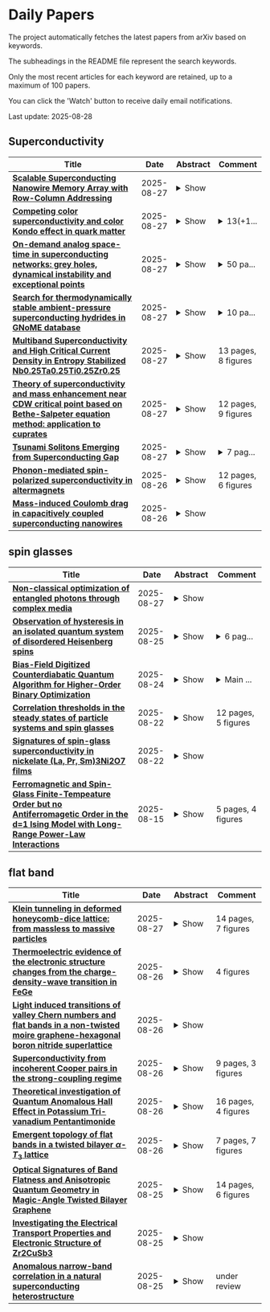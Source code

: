 # Daily Papers
The project automatically fetches the latest papers from arXiv based on keywords.

The subheadings in the README file represent the search keywords.

Only the most recent articles for each keyword are retained, up to a maximum of 100 papers.

You can click the 'Watch' button to receive daily email notifications.

Last update: 2025-08-28

## Superconductivity
| **Title** | **Date** | **Abstract** | **Comment** |
| --- | --- | --- | --- |
| **[Scalable Superconducting Nanowire Memory Array with Row-Column Addressing](http://arxiv.org/abs/2503.22897v3)** | 2025-08-27 | <details><summary>Show</summary><p>Developing ultra-low-energy superconducting computing and fault-tolerant quantum computing will require scalable superconducting memory. While conventional superconducting logic-based memory cells have facilitated early demonstrations, their large footprint poses a significant barrier to scaling. Nanowire-based superconducting memory cells offer a compact alternative, but high error rates have hindered their integration into large arrays. In this work, we present a superconducting nanowire memory array designed for scalable row-column operation, achieving a functional density of 2.6$\,$Mb/cm$^{2}$. The array operates at $1.3\,$K, where we implement and characterize multi-flux quanta state storage and destructive readout. By optimizing write and read pulse sequences, we minimize bit errors while maximizing operational margins in a $4\times 4$ array. Circuit-level simulations further elucidate the memory cell's dynamics, providing insight into performance limits and stability under varying pulse amplitudes. We experimentally demonstrate stable memory operation with a minimum bit error rate of $10^{-5}$. These results suggest a promising path for scaling superconducting nanowire memories to high-density architectures, offering a foundation for energy-efficient memory in superconducting electronics.</p></details> |  |
| **[Competing color superconductivity and color Kondo effect in quark matter](http://arxiv.org/abs/2507.11617v2)** | 2025-08-27 | <details><summary>Show</summary><p>The competition between bulk color superconductivity and the localized screening of a heavy quark impurity, analogous to the Kondo effect, leads to a rich spectrum of phenomena in dense quark matter. We investigate this competition at the edge of a superconducting quark bulk, where both the superconducting gap and the Kondo scale are dynamically generated in a tractable toy model. Utilizing the exact Bethe Ansatz method, we elucidate the resulting boundary physics. We identify distinct regimes characterized by either multi-particle Kondo screening or an unscreened local moment. Crucially, we also uncover a novel intermediate phase featuring impurity screening through a single-particle bound state formed within the superconducting gap. The toy model presented in this work highlights the complex interplay between dynamically generated bulk properties and boundary impurities in extreme QCD environments, offering potential insights into phenomena occurring in heavy-ion collisions and compact stars.</p></details> | <details><summary>13(+1...</summary><p>13(+19 pages appendix), 4 figures</p></details> |
| **[On-demand analog space-time in superconducting networks: grey holes, dynamical instability and exceptional points](http://arxiv.org/abs/2406.01261v4)** | 2025-08-27 | <details><summary>Show</summary><p>There has been considerable effort to mimic analog black holes and wormholes in solid state systems. Lattice realizations in particular present specific challenges. One of those is that event horizons in general have both white and black hole (grey hole) character, a feature guaranteed by the Nielsen-Ninomiya theorem. We here explore and extend the capability of superconducting circuit hardware to implement on-demand spacetime geometries on lattices, combining nonreciprocity of gyrators with the nonlinearity of Josephson junctions. We demonstrate the possibility of the metric sharply changing within a single lattice point, thus entering a regime where the modulation of system parameters is "trans-Planckian", and the Hawking temperature ill-defined. Instead of regular Hawking radiation, we find an instability in the form of an exponential burst of charge and phase quantum fluctuations over short time scales - a robust signature even in the presence of an environment. Moreover, we present a loop-hole for the typical black/white hole ambiguity in lattice simulations: exceptional points in the dispersion relation allow for the creation of pure black (or white) hole horizons, at the expense of a radical change in the dynamics of the wormhole interior.</p></details> | <details><summary>50 pa...</summary><p>50 pages, 9 figures, Submission to SciPost</p></details> |
| **[Search for thermodynamically stable ambient-pressure superconducting hydrides in GNoME database](http://arxiv.org/abs/2508.19781v1)** | 2025-08-27 | <details><summary>Show</summary><p>Hydrides are considered to be one of the most promising families of compounds for achieving high temperature superconductivity. However, there are very few experimental reports of ambient-pressure hydride superconductivity, and the superconducting critical temperatures ($T_{\rm c}$) are typically less than 10 K. At the same time several hydrides have been predicted to exhibit superconductivity around 100 K at ambient pressure but in thermodynamically unfavorable phases. In this work we aim at assessing the superconducting properties of thermodynamically stable hydride superconductors at room pressure by investigating the GNoME material database, which has been recently released and includes thousands of thermodynamically stable hydrides. To scan this large material space we have adopted a multi stage approach which combines machine learning for a fast initial evaluation and cutting edge ab initio methods to obtain a reliable estimation of $T_{\rm c}$. Ultimately we have identified 22 cubic thermodynamically stable hydrides with $T_{\rm c}$ above 4.2 K and reach a maximum $T_{\rm c}$ of 17 K. While these critical temperatures are modest in comparison to some recent predictions, the systems where they are found, being stable, are likely to be experimentally accessible and of potential technological relevance.</p></details> | <details><summary>10 pa...</summary><p>10 pages, 5 figures in main text</p></details> |
| **[Multiband Superconductivity and High Critical Current Density in Entropy Stabilized Nb0.25Ta0.25Ti0.25Zr0.25](http://arxiv.org/abs/2508.19584v1)** | 2025-08-27 | <details><summary>Show</summary><p>High and medium-entropy superconductors with significant intrinsic disorder are a fascinating class of superconductors. Their combination of robust structural integrity, superior mechanical properties, and exceptional irradiation tolerance makes them promising candidates for use in advanced superconducting technologies. Herein, we present a comprehensive theoretical and experimental investigation on the superconductivity of equiatomic entropy-stabilized Nb0.25Ta0.25Ti0.25Zr0.25. The material shows bulk superconductivity (transition temperature = 8K) with a high upper critical field of 11.94T. Interestingly, both the electronic band structure and specific heat data point toward unconventional multiband superconductivity. Our ab initio calculations reveal Dirac-like band crossings close to the Fermi level, with certain degeneracies persisting even in the presence of spin-orbit coupling, suggesting a possible interplay between topological electronic states and the observed unconventional superconductivity. Remarkably, the critical current density exceeds the benchmark of 10^5 A/cm2, surpassing all previously reported as-cast entropy-stabilized superconductors. This high critical current density is likely attributed to strong flux pinning at the grain boundaries, facilitated by extreme intrinsic lattice distortion. Taken together, the demonstrated dynamical stability, excellent metallicity, potential to host unconventional superconductivity, and exceptionally high critical current density highlight the potential of entropy-stabilized alloys as a platform for exploring the confluence of disorder, topology, and unconventional superconductivity.</p></details> | 13 pages, 8 figures |
| **[Theory of superconductivity and mass enhancement near CDW critical point based on Bethe-Salpeter equation method: application to cuprates](http://arxiv.org/abs/2508.19536v1)** | 2025-08-27 | <details><summary>Show</summary><p>In recent years, charge-channel orders in strongly correlated metals have attracted great attention. Famous examples are the electronic nematic orders in cuprates and iron-based superconductors, and Star-of-David order in kagome metals. Critical phenomena and unconventional superconductivity arising from fluctuations of such charge-channel orders are central issues today; however, the essential role is played by the vertex corrections, which are the many-body effects that are dropped in conventional mean-field type approximations. To solve this difficulty, in this study, we propose the Bethe-Salpeter equation theory to evaluate electron-electron interactions in two dimensional Hubbard models. This method satisfies the criteria of the Baym-Kadanoff conserving approximation. Here, we find that an attractive interaction in the charge channel emerges from the Aslamazov-Larkin vertex corrections that describe the interference processes among spin fluctuations. Applying this method to the square-lattice Hubbard model, we reveal that the cooperation of attractive charge fluctuations and repulsive spin fluctuations yields high-$T_c$ $d$-wave superconductivity together with enhanced effective mass. These results naturally explain the phase diagram of cuprate superconductors, where strong-coupling $d$-wave superconductivity appears near the charge-order quantum critical point. The theory can also be applied to multi-orbital Hubbard models, like iron-based and nickelate superconductors, suggesting broad potential for future applications.</p></details> | 12 pages, 9 figures |
| **[Tsunami Solitons Emerging from Superconducting Gap](http://arxiv.org/abs/2508.18311v2)** | 2025-08-27 | <details><summary>Show</summary><p>We propose a classical integrable system exhibiting the tsunami-like solitons with rocky-desert-like disordered stationary background. One of the Lax operators describing this system is interpretable as a Bogoliubov-de Gennes Hamiltonian in parity-mixed superconductor. The family of integrable equations is generated from this seed operator by Krichever's method, whose pure $s$-wave limit includes the coupled Schr\"odinger-Boussinesq hierarchy applied to plasma physics. A linearly unstable finite background with superconducting gap supports the tsunami-soliton solution, where the propagation of the step structure turns back at a certain moment, accompanied with the oscillation on the opposite side. In addition, the equation allows inhomogeneous stationary solutions with arbitrary number of bumps at arbitrary positions, which we coin \textit{the KdV rocks}. In the Zakharov-Shabat scheme, the tsunami solitons are created from the Bogoliubov quasiparticles in energy gap and the KdV rocks from normal electrons/holes. The unexpected large space of stationary solutions comes from the non-coprime Lax pair and the multi-valued Baker-Akhiezer functions on the Riemann surface, formulated in terms of higher-rank holomorphic bundles by Krichever and Novikov. Furthermore, the concept of \textit{isodispersive phases} is introduced to characterize quasiperiodic multi-tsunami backgrounds and consider its classification.</p></details> | <details><summary>7 pag...</summary><p>7 pages, 3 figures, 1 table, and ancillary files including 2 gif animations and 5 Mathematica notebooks; the reference to dataset is added in v2</p></details> |
| **[Phonon-mediated spin-polarized superconductivity in altermagnets](http://arxiv.org/abs/2502.08704v2)** | 2025-08-26 | <details><summary>Show</summary><p>We consider the possibility of phonon-mediated unconventional superconductivity in a recently discovered new class of antiferromagnets, dubbed altermagnets. Within a weak-coupling approach, and using a minimal Lieb lattice model for altermagnets, we find a dominant superconducting instability odd in momentum and even in spin with spin-polarized Cooper pairs. We discuss the origin of this unusual result in terms of the spin-structure of the altermagnetic Fermi surface, in combination with the momentum-space structure of the effective phonon-mediated electron-electron interactions on the Fermi surface.</p></details> | 12 pages, 6 figures |
| **[Mass-induced Coulomb drag in capacitively coupled superconducting nanowires](http://arxiv.org/abs/2508.18943v1)** | 2025-08-26 | <details><summary>Show</summary><p>We investigate Coulomb drag in a system of two capacitively coupled superconducting nanowires. In this context, drag refers to the appearance of a stationary voltage in the passive wire in response to a current bias applied to the active one. Quantum phase slips (QPS) in the biased wire generate voltage fluctuations that can be transmitted to the other. Using perturbative and semiclassical approaches, we show that when both wires are superconducting the induced voltage vanishes due to exact cancellation of plasmon contributions. By contrast, when the second wire is tuned below the superconductor-insulator transition and develops a mass gap, this cancellation is lifted and a finite drag voltage emerges. The drag coefficient exhibits a crossover from weak drag in short wires to a maximal value set by the mutual capacitance in long wires. A semiclassical picture of voltage pulse propagation clarifies the physical origin of the effect: the mass term synchronizes plasmon modes and prevents complete cancellation of induced signals. Our results establish a mechanism of mass-induced Coulomb drag in low-dimensional superconductors and suggest new routes for probing nonlocal transport near quantum criticality.</p></details> |  |

## spin glasses
| **Title** | **Date** | **Abstract** | **Comment** |
| --- | --- | --- | --- |
| **[Non-classical optimization of entangled photons through complex media](http://arxiv.org/abs/2503.24283v2)** | 2025-08-27 | <details><summary>Show</summary><p>Optimization approaches are ubiquitous in physics. In optics, they are key to manipulating light through complex media, enabling applications ranging from imaging to photonic simulators. In most demonstrations, however, the optimization process is implemented using classical coherent light, leading to a purely classical solution. Here we introduce the concept of optical non-classical optimization in complex media. We experimentally demonstrate the control and refocusing of non-classical light -- namely, entangled photon pairs -- through a scattering medium by directly optimizing the output coincidence rate. The optimal solutions found with this approach differ from those obtained using classical optimization, a result of entanglement in the input state. Beyond imaging, this genuinely non-classical optimization method has potential to tackle complex problems, as we show by simulating a spin-glass model with multi-spin interactions.</p></details> |  |
| **[Observation of hysteresis in an isolated quantum system of disordered Heisenberg spins](http://arxiv.org/abs/2508.18197v1)** | 2025-08-25 | <details><summary>Show</summary><p>We find energy-dependent hysteresis in an isolated Heisenberg quantum spin system, similar to thermomagnetic hysteresis in canonical spin glasses in contact with a thermal reservoir. Analogous to zero-field cooling and field cooling in conventional magnetic materials, an annealing protocol is devised to control the energy in an isolated system. Depending on the strength of disorder, the susceptibilities at zero field bifurcate at a specific energy, which signals the presence of different magnetic regimes. This behavior is apparent both in a numerical simulation by exact diagonalization of the Heisenberg Hamiltonian with twelve particles, as well as in an experiment with thousands of Rydberg atoms representing dipolar interacting quantum spins. The annealing protocols open a new path to explore the energy-dependent phase structure of spin systems at low energies. Our observation of a nonthermal metastable regime might indicate the existence of a phase transition to a novel state of isolated quantum spin systems.</p></details> | <details><summary>6 pag...</summary><p>6 pages, 2 figures, 1 supplement</p></details> |
| **[Bias-Field Digitized Counterdiabatic Quantum Algorithm for Higher-Order Binary Optimization](http://arxiv.org/abs/2409.04477v2)** | 2025-08-24 | <details><summary>Show</summary><p>Combinatorial optimization plays a crucial role in many industrial applications. While classical computing often struggles with complex instances, quantum optimization emerges as a promising alternative. Here, we present an enhanced bias-field digitized counterdiabatic quantum optimization (BF-DCQO) algorithm to address higher-order unconstrained binary optimization (HUBO). We apply BF-DCQO to a HUBO problem featuring three-local terms in the Ising spin-glass model, validated experimentally using 156 qubits on an IBM quantum processor. In the studied instances, our results outperform standard methods such as the quantum approximate optimization algorithm, quantum annealing, simulated annealing, and Tabu search. Furthermore, we provide numerical evidence of the feasibility of a similar HUBO problem on a 433-qubit Osprey-like quantum processor. Finally, we solve denser instances of the MAX 3-SAT problem in an IonQ emulator. Our results show that BF-DCQO offers an effective path for solving large-scale HUBO problems on current and near-term quantum processors.</p></details> | <details><summary>Main ...</summary><p>Main text: 13 pages, 7 figures, 4 tables. Supplementary Information: 3 pages, 1 figure</p></details> |
| **[Correlation thresholds in the steady states of particle systems and spin glasses](http://arxiv.org/abs/2508.16497v1)** | 2025-08-22 | <details><summary>Show</summary><p>A growing body of theoretical and empirical evidence shows that the global steady-state distributions of many equilibrium and nonequilibrium systems approximately satisfy an analogue of the Boltzmann distribution, with a local dynamical property of states playing the role of energy. The correlation between the effective potential of the steady-state distribution and the logarithm of the exit rates determines the quality of this approximation. We demonstrate and explain this phenomenon in a simple one-dimensional particle system and in random dynamics of the Sherrington-Kirkpatrick spin glass by providing the first explicit estimates of this correlation. We find that, as parameters of the dynamics vary, each system exhibits a threshold above and below which the correlation dramatically differs. We explain how these thresholds arise from underlying transitions in the relationship between the local and global "parts" of the effective potential.</p></details> | 12 pages, 5 figures |
| **[Signatures of spin-glass superconductivity in nickelate (La, Pr, Sm)3Ni2O7 films](http://arxiv.org/abs/2508.16412v1)** | 2025-08-22 | <details><summary>Show</summary><p>The discovery of Ruddlesden-Popper (R-P) nickelate superconductors under high pressure heralds a new chapter of high-transition temperature (high-Tc) superconductivity. Recently, ambient-pressure superconductivity is achieved in R-P bilayer nickelate thin films through epitaxial compressive strain, unlocking in-depth investigations into the superconducting characteristics. Here, through electrical transport study, we report the observation of spin-glass superconductivity with hysteretic magnetoresistance and glass-like dynamics in the bilayer nickelate (La, Pr, Sm)3Ni2O7 films. The superconductivity develops in a two-step transition, with onset Tc exceeding 50 K and zero-resistance Tc around 15 K. Remarkably, magnetoresistance hysteresis, indicative of time-reversal symmetry breaking, is observed exclusively during the second-step transition to zero resistance. The hysteresis is observed under both out-of-plane and in-plane magnetic fields with significant anisotropy, and exhibits coalescing minima at zero field, fundamentally distinct from trapped vortices or long-range-ordered magnetism with coercivity. Successive oxygen reductions simultaneously suppress the superconductivity and hysteresis, revealing their mutual connections to the selective electronic orbitals. The removal of magnetic field triggers spontaneous and logarithmically slow resistance relaxations in the second-step transition, signatures of glassy dynamics, indicating that the superconducting ground state is correlated with an electronic spin-glass order. Our findings uncover an unprecedented superconducting state in the nickelate superconductors, providing phenomenological and conceptual advances for future investigations on high-Tc superconductivity.</p></details> |  |
| **[Ferromagnetic and Spin-Glass Finite-Tempeature Order but no Antiferromagetic Order in the d=1 Ising Model with Long-Range Power-Law Interactions](http://arxiv.org/abs/2508.11168v1)** | 2025-08-15 | <details><summary>Show</summary><p>The d=1 Ising ferromagnet and spin glass with long-range power-law interactions J r^-a is studied for all interaction range exponents a by a renormalization-group transformation that simultaneously projects local ferromagnetism and antiferromagnetism. In the ferromagnetic case, J>0, a finite-temperature ferromagnetic phase occurs for interaction range 0.74<a<2. The second-order phase transition temperature monotonically decreases between these two limits. At a=2, the phase transition becomes first order, as predicted by rigorous results. For a>2, the phase transition temperature discontinuously drops to zero and for a>2 there is no ordered phase above zero temperature, also as predicted by rigorous results. At the other end, on approaching a=0.74 from above, namely increasing the range of the interaction, the phase transition temperature diverges to infinity, meaning that, at all non-infinite temperatures, the system is ferromagnetically ordered. Thus, the equivalent-neighbor interactions regime is entered before (a > 0) the neighbors become equivalent, namely before the interactions become equal for all separations. The critical exponents alpha,beta, gamma,delta,eta,nu are calculated, from a large recursion matrix, varying as function of a. For antiferromagnetic J<0, all triplets of spins at all ranges have competing interactions and this highly frustrated system does not have an ordered phase. In the spin-glass system, where all couplings for all separations are randomly ferromagnetic or antiferromagnetic (with probability p), a finite-temperatures spin-glass phase is obtained in the absence of antiferromagnetic phase. In the spin-glass phase, the signature chaotic behavior under scale change occurs in a richer version than previously: In the long-range interaction of this system, the interactions at every separation become chaotic, yielding a piecewise chaotic interaction function.</p></details> | 5 pages, 4 figures |

## flat band
| **Title** | **Date** | **Abstract** | **Comment** |
| --- | --- | --- | --- |
| **[Klein tunneling in deformed honeycomb-dice lattice: from massless to massive particles](http://arxiv.org/abs/2004.10144v3)** | 2025-08-27 | <details><summary>Show</summary><p>We show that under compressive uniaxial deformation of the three-band $\alpha-T_3$ lattice, the Dirac cones move toward each other, merge, and a gap opens, while the flat band remains unchanged. Consequently, the low-energy spectrum transitions from linear to quadratic dispersion, indicating the shift from massless to massive Dirac particles. Here, we theoretically investigate the tunneling properties of particles through a sharp $np$ junction in a deformed $\alpha-T_3$ lattice, focusing on the case where the particle energy is half the junction height. We show that this transition from massless to massive particles leads to a change from omnidirectional total transmission, known as super-Klein tunneling, to omnidirectional total reflection, referred to as anti-super-Klein tunneling, in the case of the dice lattice ($\alpha=1$). For all values of $\alpha$, this transition manifests as a change from conventional Klein tunneling to anti-Klein tunneling.</p></details> | 14 pages, 7 figures |
| **[Thermoelectric evidence of the electronic structure changes from the charge-density-wave transition in FeGe](http://arxiv.org/abs/2508.19116v1)** | 2025-08-26 | <details><summary>Show</summary><p>Kagome metals provide a material platform for probing new correlated quantum phenomena due to the naturally incorporated linear dispersions, flat bands, and Van Hove singularities in their electronic structures. Among these quantum phenomena is the charge density wave (CDW), or the distortion of the lattice structure due to the motion of correlated electrons through the material. CDWs lower the energy of the compound, creating an energy gap that facilitates behaviors akin to superconductivity, nonlinear transport, or other quantum correlated phenomena. The kagome metal FeGe has been shown to host a CDW transition at approximately 100 K, and its occurrence is strongly influenced by the sample annealing conditions. However, a notable gap in the literature is the lack of clear thermoelectric transport evidence for electronic structure changes associated with this CDW transition. Here we present evidence of electron behavior modification due to annealing disorder via thermoelectric measurements on FeGe crystals presenting a CDW transition and those without a CDW. The observed Nernst effect and Seebeck effect under sufficient annealing demonstrate modified electrical transport properties resulting from induced disorder, including a change in carrier sign and an enhancement of the Nernst effect due to the CDW. Our results provide evidence of multiple phase transitions, which confirms the influence of CDW on the thermal properties of FeGe and demonstrates the suppression of CDW with sufficient disordering.</p></details> | 4 figures |
| **[Light induced transitions of valley Chern numbers and flat bands in a non-twisted moire graphene-hexagonal boron nitride superlattice](http://arxiv.org/abs/2508.04620v2)** | 2025-08-26 | <details><summary>Show</summary><p>Motivated by the rich topology and interesting quasi-band structure of twisted moire materials subjected to light, we study a non-twisted moire material under the influence of light. Our work is in part motivated by a desire to find an easier-to-synthesize platform that can help experimentally elucidate the interesting physics of moir\'e materials coupled to light. Similar to twisted moire materials, we uncover rich topology and interesting band flattening effects, which we summarize in relevant plots such as a topological phase diagram. Our work demonstrates that much of the interesting phenomenology of twisted moire materials under the influence of electromagnetic waves seems to be generically present even in more experimentally accessible untwisted moire platforms, which remain highly tunable by light.</p></details> |  |
| **[Superconductivity from incoherent Cooper pairs in the strong-coupling regime](http://arxiv.org/abs/2308.04508v5)** | 2025-08-26 | <details><summary>Show</summary><p>We propose a scenario for superconductivity at strong electron-electron attractive interaction, in the case when the increase of the interaction strength promotes the nucleation of the local Cooper pairs and forms a state with a spatially phase incoherent Cooper pair order parameter. We show that this state can be characterized by a pseudogap which is determined by the electron scattering by phase fluctuations. At low temperatures, however, long-range correlations between the regions with different phases become important and establish global phase coherence and hence superconductivity in the system. We develop a mean-field theory to describe a phase transition between the preformed Cooper pair and superconducting states. This scenario of superconductivity applies not only to conductors with parabolic bands but also to the flat-band systems in which flat and dispersive bands coexist and are responsible for the formation of Cooper pairs as well as their phase synchronization.</p></details> | 9 pages, 3 figures |
| **[Theoretical investigation of Quantum Anomalous Hall Effect in Potassium Tri-vanadium Pentantimonide](http://arxiv.org/abs/2508.18692v1)** | 2025-08-26 | <details><summary>Show</summary><p>The Kagome metal Potassium Tri-vanadium Pent-antimonide can support the quantum anomalous Hall effect theoretically. This is justified by flat bands and Dirac points susceptible to gap opening by spin-orbit coupling or magnetic ordering. The theoretical investigation of this quantum effect is possible exploring strategies like magnetic proximity, and strain or electric gating tuning. Our goal here is to explore the possibility of quantum anomalous Hall effect with a system Hamiltonian involving nearest-neighbour and complex next nearest-neighbour hopping, Rashba spin-orbit coupling, exchange field due to magnetic proximity, and charge density wave. Our preliminary analysis with these ingredients reveals that the system hosts multiple bands whose Chern numbers values suggest weak topological characteristics-not yet quantized, but showing signs of nontrivial Berry curvature accumulation. Upon introducing momentum-space winding, mimicking an orbital magnetic flux, through the momentum-dependence of the phase of the complex hopping, we find that two bands in the multiple band system carry opposite Chern numbers, indicating the emergence of chiral edge states and a quantized anomalous Hall effect. The rest remain trivial, but the system as a whole is no longer topologically inert.</p></details> | 16 pages, 4 figures |
| **[Emergent topology of flat bands in a twisted bilayer $α$-$T_3$ lattice](http://arxiv.org/abs/2508.18657v1)** | 2025-08-26 | <details><summary>Show</summary><p>We investigate an interesting interplay of destructive interference due to lattice geometry and band folding due to enlargement of the Brillouin zone in generating and subsequently modifying the band topology in a twisted bilayer $\alpha$-$T_3$ system. The pronounced degeneracy of the emergent flat band in the dice limit of the $\alpha$-$T_3$ lattice is removed on alignment with h-BN layers, resulting in the formation of sub-bands with varying topological characteristics. Remarkably, while the sub-band near charge neutrality exhibits a trivial behavior, a topologically non-degenerate singular sub-band emerges away from charge neutrality. The topological band remains isolated from the rest of the bands for a substantial area of the $\alpha - \theta$ plane (where $\alpha$ and $\theta$ correspond to the hopping ratio and twist angle respectively) while exhibiting multiple phase transitions as a function of the aforementioned parameters via hybridization with its nearest bands. We study the evolution of the hybrid Wannier charge center and the Chern number to characterize the different emergent topological phases. Finally, the degree of flatness of the topological band is studied as a function of both $\alpha$ and $\theta$ to explicitly show the influence of quantum interference and band folding on the width of the topological band.</p></details> | 7 pages, 7 figures |
| **[Optical Signatures of Band Flatness and Anisotropic Quantum Geometry in Magic-Angle Twisted Bilayer Graphene](http://arxiv.org/abs/2508.18152v1)** | 2025-08-25 | <details><summary>Show</summary><p>We study the degree of band flatness and the anisotropic quantum geometry in magic-angle twisted bilayer graphene by varying the twist angle and the parameters of lattice relaxation using optical conductivity. We show that the degree of band flatness and its quantum geometry can be revealed through optical absorption and its resulting optical bounds, which are based on the trace condition in quantum geometry. More specifically, the narrow and isolated peak of optical absorption in the low-energy region provides information about the bandwidth of the two flat bands. When this value is smaller than the electron interaction, it serves as a critical condition for the emergence of flat band superconductivity. Furthermore, optical absorption also provides the gap value between the flat band and the dispersive band, and when this gap is larger than the electron interaction, it facilitates the realization of fractional Chern insulating phases. We show that the narrow and isolated peak of optical bound near zero energy decreases as lattice relaxation increases. Meanwhile, we demonstrate that the imaginary part of (generalized) optical Hall conductivity reveals the vanishing of the negative part of Berry curvature, which is enforced by the refined trace-determinant inequality. Accordingly, we show that the total amount of the negative part and component of the Berry curvature approaches zero in the single ideal flat-band case. In contrast, when considering all occupied bands, the total amount of the negative component is slightly different from zero. Lastly, we demonstrate that the vanishing of flat band velocity and the emergent chiral symmetry are sufficient conditions for the saturation of the trace condition, which pertains to the isotropic case. In contrast, the determinant condition can only be saturated in anisotropic systems.</p></details> | 14 pages, 6 figures |
| **[Investigating the Electrical Transport Properties and Electronic Structure of Zr2CuSb3](http://arxiv.org/abs/2508.18135v1)** | 2025-08-25 | <details><summary>Show</summary><p>The checkerboard lattice has been proposed to host topological flat bands as a result of destructive interference among its various electronic hopping terms. However, it has proven challenging to realize experimentally due to the difficulty of isolating this structure from any significant out-of-plane bonding while maintaining structural integrity. Here, single crystals of Zr2CuSb3, a potential candidate for the checkerboard lattice, were synthesized using the solution (self-flux) method, and their structure was confirmed via X-ray diffraction. Electrical transport measurements indicate metallic behavior with electron-dominated carriers. Angle-resolved photoemission spectroscopy reveals multiple electron pockets and significant kz broadening due to its large c-axis and low dispersion features in k z. Density functional theory calculations further disentangle the contributions from each high-symmetry plane, providing a comprehensive characterization of electronic behavior.</p></details> |  |
| **[Anomalous narrow-band correlation in a natural superconducting heterostructure](http://arxiv.org/abs/2508.18099v1)** | 2025-08-25 | <details><summary>Show</summary><p>A new frontier in condensed matter physics is to stack atomically thin layered-materials with different properties and create intriguing phenomena which do not exist in any of the constituent layers. Transition metal dichalcogenide 4Hb-TaS$_2$, with an alternating stacking of a spin liquid candidate 1T-TaS$_2$ and a superconductor 1H-TaS$_2$, is a natural heterostructure for such a purpose. Recently, rare phenomena are indeed observed, including chiral superconductivity, two-component nematic superconductivity, topological surface superconductivity and enigmatic magnetic memory. A widely proposed starting point to understand such a mysterious heterostructure requires strong electronic correlation, presumably provided by 1T-TaS$_2$ layers with a narrow flat band near the Fermi level ($E_F$). Here, by using angle-resolved photoemission spectroscopy, we reveal the theoretically expected flat band near $E_F$ in the energy-momentum space for the first time. However, this flat band only exists on the 1T-TaS$_2$ terminated surface layer with broken translational symmetry, but not on the 1T-TaS$_2$ layers buried in the bulk. These results directly challenge the foundation of the current theoretical paradigm. On the 1T-TaS$_2$ terminated surface layer, we further reveal a pseudogap and an anomalous doping effect. These phenomena and the dichotomy between surface and bulk layers also shed new light on the unusual coexistence of distinct electronic orders in this mysterious heterostructure.</p></details> | under review |

